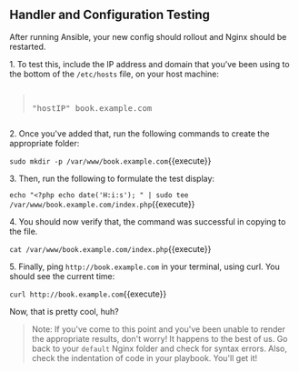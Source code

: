 ## Handler and Configuration Testing

After running Ansible, your new config should rollout and Nginx should be restarted.

1\. To test this, include the IP address and domain that you’ve been using to the bottom of the `/etc/hosts` file, on your host machine:

<pre class="file" data-filename="/etc/hosts"><blockquote>
"hostIP" book.example.com
</blockquote></pre>


2\. Once you've added that, run the following commands to create the appropriate folder:

`sudo mkdir -p /var/www/book.example.com`{{execute}}

3\. Then, run the following to formulate the test display:

`echo "<?php echo date('H:i:s'); " | sudo tee /var/www/book.example.com/index.php`{{execute}}

4\. You should now verify that, the command was successful in copying to the file.

`cat /var/www/book.example.com/index.php`{{execute}}

5\. Finally, ping `http://book.example.com` in your terminal, using curl. You should see the current time:

`curl http://book.example.com`{{execute}}

Now, that is pretty cool, huh?

>Note: If you've come to this point and you've been unable to render the appropriate results, don't worry! It happens to the best of us. Go back to your `default` Nginx folder and check for syntax errors. Also, check the indentation of code in your playbook. You'll get it!
